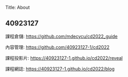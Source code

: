 Title: About

## 40923127

課程倉儲: <a href="https://github.com/mdecycu/cd2022_guide">https://github.com/mdecycu/cd2022_guide</a>

內容管理: <a href="https://github.com/40923127-1/cd2022/">https://github.com/40923127-1/cd2022</a>

課程投影片: <a href="https://40923127-1.github.io/cd2022/reveal">https://40923127-1.github.io/cd2022/reveal</a>

課程網誌: <a href="https://40923127-1.github.io/cd2022/blog">https://40923127-1.github.io/cd2022/blog</a>








